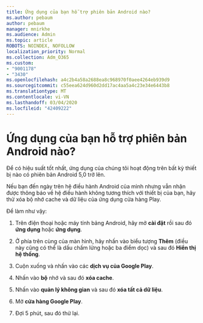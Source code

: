 ```yaml
---
title: Ứng dụng của bạn hỗ trợ phiên bản Android nào?
ms.author: pebaum
author: pebaum
manager: mnirkhe
ms.audience: Admin
ms.topic: article
ROBOTS: NOINDEX, NOFOLLOW
localization_priority: Normal
ms.collection: Adm_O365
ms.custom:
- "9001178"
- "3430"
ms.openlocfilehash: a4c2b4a58a2688ea8c968970f0aee4264eb939d9
ms.sourcegitcommit: c55eea624d960d2dd17ac4aa5a4c23e34e6443b8
ms.translationtype: MT
ms.contentlocale: vi-VN
ms.lasthandoff: 03/04/2020
ms.locfileid: "42409222"
---
```

# <a name="what-version-of-android-does-your-app-support"></a>Ứng dụng của bạn hỗ trợ phiên bản Android nào?

Để có hiệu suất tốt nhất, ứng dụng của chúng tôi hoạt động trên bất kỳ thiết bị nào có phiên bản Android 5,0 trở lên.

Nếu bạn đến ngày trên hệ điều hành Android của mình nhưng vẫn nhận được thông báo về hệ điều hành không tương thích với thiết bị của bạn, hãy thử xóa bộ nhớ cache và dữ liệu của ứng dụng cửa hàng Play.

Để làm như vậy: 

1. Trên điện thoại hoặc máy tính bảng Android, hãy mở **cài đặt** rồi sau đó **ứng dụng** hoặc **ứng dụng**.

2. Ở phía trên cùng của màn hình, hãy nhấn vào biểu tượng **Thêm** (điều này cũng có thể là dấu chấm lửng hoặc ba điểm dọc) và sau đó **Hiển thị hệ thống**. 

3. Cuộn xuống và nhấn vào các **dịch vụ của Google Play**. 

4. Nhấn vào **bộ** nhớ và sau đó **xóa cache**. 

5. Nhấn vào **quản lý không gian** và sau đó **xóa tất cả dữ liệu**. 

6. Mở **cửa hàng Google Play**. 

7. Đợi 5 phút, sau đó thử lại. 